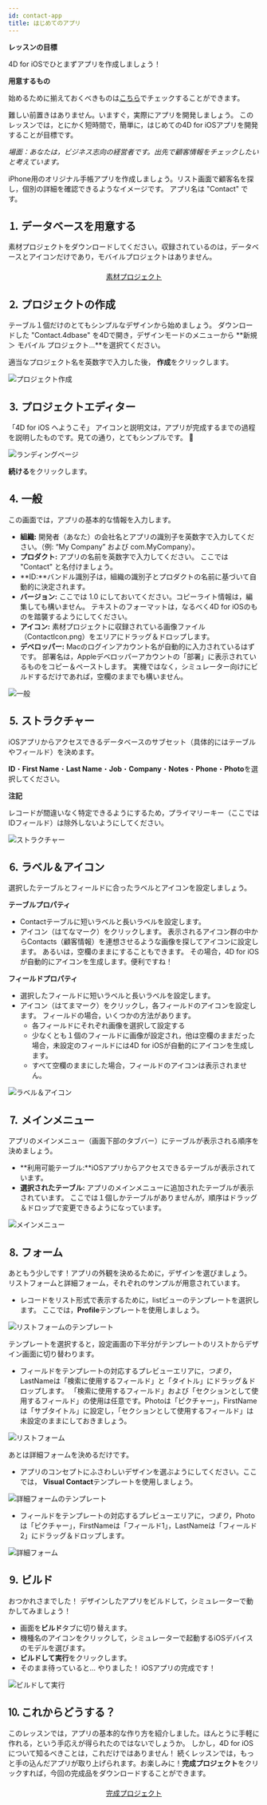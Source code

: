 ```yaml
---
id: contact-app
title: はじめてのアプリ
---
```

<div class = "objectives"> 

**レッスンの目標**

4D for iOSでひとまずアプリを作成しましょう！</div> <div class = "prerequisites"> 

**用意するもの**

始めるために揃えておくべきものは[こちら](prerequisites.html)でチェックすることができます。</div> 

難しい前置きはありません。いますぐ，実際にアプリを開発しましょう。 このレッスンでは，とにかく短時間で，簡単に，はじめての4D for iOSアプリを開発することが目標です。

*場面：あなたは，ビジネス志向の経営者です。出先で顧客情報をチェックしたいと考えています。*

iPhone用のオリジナル手帳アプリを作成しましょう。リスト画面で顧客名を探し，個別の詳細を確認できるようなイメージです。 アプリ名は "Contact" です。

## ⒈ データベースを用意する

素材プロジェクトをダウンロードしてください。収録されているのは，データベースとアイコンだけであり，モバイルプロジェクトはありません。

<div style="text-align: center; margin-top: 20px">
  <p>
    

<a class="button"
href="../assets/en/contact-app/ContactStarter.zip">素材プロジェクト</a>

  </p>
</div>

## ⒉ プロジェクトの作成

テーブル１個だけのとてもシンプルなデザインから始めましょう。 ダウンロードした "Contact.4dbase" を4Dで開き，デザインモードのメニューから **新規 ＞ モバイル プロジェクト…**を選択てください。

適当なプロジェクト名を英数字で入力した後， **作成**をクリックします。

![プロジェクト作成](assets/en/contact-app/Project-creation-4D-for-iOS.png)

## ⒊ プロジェクトエディター

「4D for iOS へようこそ」 アイコンと説明文は，アプリが完成するまでの過程を説明したものです。見ての通り，とてもシンプルです。 🙂

![ランディングページ](assets/en/contact-app/Welcome-Screen-4D-for-iOS.png)

**続ける**をクリックします。

## ⒋ 一般

この画面では，アプリの基本的な情報を入力します。

* **組織:** 開発者（あなた）の会社名とアプリの識別子を英数字で入力してください。（例: “My Company” および com.MyCompany）。
* **プロダクト:** アプリの名前を英数字で入力してください。 ここでは "Contact" と名付けましょう。
* **ID:**バンドル識別子は，組織の識別子とプロダクトの名前に基づいて自動的に決定されます。
* **バージョン:** ここでは 1.0 にしておいてください。コピーライト情報は，編集しても構いません。 テキストのフォーマットは，なるべく4D for iOSのものを踏襲するようにしてください。
* **アイコン:** 素材プロジェクトに収録されている画像ファイル（ContactIcon.png）をエリアにドラッグ＆ドロップします。
* **デベロッパー:** Macのログインアカウント名が自動的に入力されているはずです。 部署名は，Appleデベロッパーアカウントの「部署」に表示されているものをコピー＆ペーストします。 実機ではなく，シミュレーター向けにビルドするだけであれば，空欄のままでも構いません。

![一般](assets/en/contact-app/Contact-app-general-section-4D-for-iOS.png)

## ⒌ ストラクチャー

iOSアプリからアクセスできるデータベースのサブセット（具体的にはテーブルやフィールド）を決めます。

**ID**・**First Name**・**Last Name**・**Job**・**Company**・**Notes**・**Phone**・**Photo**を選択してください。<div class = "tips"> 

**注記**

レコードが間違いなく特定できるようにするため，プライマリーキー（ここではIDフィールド）は除外しないようにしてください。</div> 

![ストラクチャー](assets/en/contact-app/Contact-app-structure-section-4D-for-iOS.png)

## ⒍ ラベル＆アイコン

選択したテーブルとフィールドに合ったラベルとアイコンを設定しましょう。

**テーブルプロパティ**

* Contactテーブルに短いラベルと長いラベルを設定します。
* アイコン（はてなマーク）をクリックします。 表示されるアイコン群の中からContacts（顧客情報）を連想させるような画像を探してアイコンに設定します。 あるいは，空欄のままにすることもできます。 その場合，4D for iOSが自動的にアイコンを生成します。便利ですね！

**フィールドプロパティ**

* 選択したフィールドに短いラベルと長いラベルを設定します。
* アイコン（はてまマーク）をクリックし，各フィールドのアイコンを設定します。 フィールドの場合，いくつかの方法があります。 
    * 各フィールドにそれぞれ画像を選択して設定する
    * 少なくとも１個のフィールドに画像が設定され，他は空欄のままだった場合，未設定のフィールドには4D for iOSが自動的にアイコンを生成します。
    * すべて空欄のままにした場合，フィールドのアイコンは表示されません。 

![ラベル＆アイコン](assets/en/contact-app/Contact-app-icons-labels-section-4D-for-iOS.png)

## ⒎ メインメニュー

アプリのメインメニュー（画面下部のタブバー）にテーブルが表示される順序を決めましょう。

* **利用可能テーブル:**iOSアプリからアクセスできるテーブルが表示されています。
* **選択されたテーブル:** アプリのメインメニューに追加されたテーブルが表示されています。 ここでは１個しかテーブルがありませんが，順序はドラッグ＆ドロップで変更できるようになっています。

![メインメニュー](assets/en/contact-app/Contact-app-main-menu-section-4D-for-iOS.png)

## ⒏ フォーム

あともう少しです！アプリの外観を決めるために，デザインを選びましょう。 リストフォームと詳細フォーム，それぞれのサンプルが用意されています。

* レコードをリスト形式で表示するために，listビューのテンプレートを選択します。 ここでは，**Profile**テンプレートを使用しましょう。

![リストフォームのテンプレート](assets/en/contact-app/ListformTemplate-form-section-4D-for-iOS.png)

テンプレートを選択すると，設定画面の下半分がテンプレートのリストからデザイン画面に切り替わります。

* フィールドをテンプレートの対応するプレビューエリアに，*つまり*，LastNameは「検索に使用するフィールド」と「タイトル」にドラッグ＆ドロップします。 「検索に使用するフィールド」および「セクションとして使用するフィールド」の使用は任意です。Photoは「ピクチャー」，FirstNameは「サブタイトル」に設定し，「セクションとして使用するフィールド」は未設定のままにしておきましょう。

![リストフォーム](assets/en/contact-app/ListformContent-form-section-4D-for-iOS.png)

あとは詳細フォームを決めるだけです。

* アプリのコンセプトにふさわしいデザインを選ぶようにしてください。ここでは， **Visual Contact**テンプレートを使用しましょう。

![詳細フォームのテンプレート](assets/en/contact-app/DetailformTemplate-form-section-4D-for-iOS.png)

* フィールドをテンプレートの対応するプレビューエリアに，*つまり*，Photoは「ピクチャー」，FirstNameは「フィールド1」，LastNameは「フィールド2」にドラッグ＆ドロップします。

![詳細フォーム](assets/en/contact-app/DetailformContent-form-section-4D-for-iOS.png)

## ⒐ ビルド

おつかれさまでした！ デザインしたアプリをビルドして，シミュレーターで動かしてみましょう！

* 画面を**ビルド**タブに切り替えます。
* 機種名のアイコンをクリックして，シミュレーターで起動するiOSデバイスのモデルを選びます。
* **ビルドして実行**をクリックします。
* そのまま待っていると… やりました！ iOSアプリの完成です！

![ビルドして実行](assets/en/contact-app/Build-the-app-simulator.png)

## ⒑ これからどうする？

このレッスンでは，アプリの基本的な作り方を紹介しました。ほんとうに手軽に作れる，という手応えが得られたのではないでしょうか。 しかし，4D for iOSについて知るべきことは，これだけではありません！ 続くレッスンでは，もっと手の込んだアプリが取り上げられます。お楽しみに！**完成プロジェクト**をクリックすれば，今回の完成品をダウンロードすることができます。

<div style="text-align: center; margin-top: 20px; margin-bottom: 20px">
  <p>
    

<a class="button"
href="../assets/en/contact-app/ContactFinal.zip">完成プロジェクト</a>

  </p>
</div>